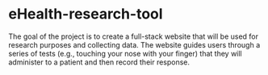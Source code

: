 # eHealth-research-tool
The goal of the project is to create a full-stack website that will be used for research purposes and collecting data. The website guides users through a series of tests (e.g., touching your nose with your finger) that they will administer to a patient and then record their response.
